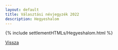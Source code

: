 ```yaml
---
layout: default
title: Választási névjegyzék 2022
description: Hegyeshalom
---
```


{% include settlementHTMLs/Hegyeshalom.html %}

[Vissza](./)